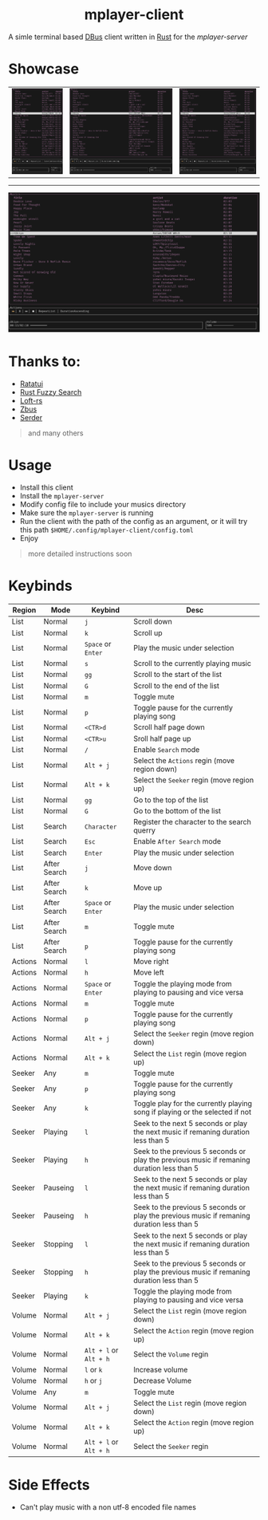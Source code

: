 <h1 align="center">mplayer-client</h1>

A simle terminal based [DBus](https://www.freedesktop.org/wiki/Software/dbus/#whatisd-bus) client written in [Rust](https://www.rust-lang.org) for the _mplayer-server_

# Showcase
||||
|-------|-------|-------|
|![ShowCase](./assets/mplayer_smoll_showcase.png "a title")|![Show Case](./assets/mplayer_large_showcase.png "show case 2")|![Show Case](./assets/mplayer_mid_showcase.png "show case 3")|
___
![Show Case](./assets/mplayer_wide_showcase.png "show case 4")

# Thanks to:
- [Ratatui](https://github.com/ratatui-org/ratatui)
- [Rust Fuzzy Search](https://gitlab.com/EnricoCh/rust-fuzzy-search)
- [Loft-rs](https://github.com/Serial-ATA/lofty-rs)
- [Zbus](https://github.com/dbus2/zbus)
- [Serder](https://github.com/serde-rs/serde)
> and many others
# Usage
- Install this client
- Install the `mplayer-server`
- Modify config file to include your musics directory
- Make sure the `mplayer-server` is running
- Run the client with the path of the config as an argument, or it will try this path `$HOME/.config/mplayer-client/config.toml`
- Enjoy
> more detailed instructions soon
# Keybinds
|Region|Mode|Keybind|Desc|
|------|----|-----|------|
|List|Normal|`j`|Scroll down|
|List|Normal|`k`|Scroll up|
|List|Normal|`Space` or `Enter`|Play the music under selection|
|List|Normal|`s`|Scroll to the currently playing music|
|List|Normal|`gg`|Scroll to the start of the list|
|List|Normal|`G`|Scroll to the end of the list|
|List|Normal|`m`|Toggle mute|
|List|Normal|`p`|Toggle pause for the currently playing song|
|List|Normal|`<CTR>d`|Scroll half page down|
|List|Normal|`<CTR>u`|Sroll half page up|
|List|Normal|`/`|Enable `Search` mode|
|List|Normal|`Alt + j`|Select the `Actions` regin (move region down)|
|List|Normal|`Alt + k`|Select the `Seeker` regin (move region up)|
|List|Normal|`gg`|Go to the top of the list|
|List|Normal|`G`|Go to the bottom of the list|
|List|Search|`Character`|Register the character to the search querry|
|List|Search|`Esc`|Enable `After Search` mode|
|List|Search|`Enter`|Play the music under selection|
|List|After Search|`j`|Move down|
|List|After Search|`k`|Move up|
|List|After Search|`Space` or `Enter`|Play the music under selection|
|List|After Search|`m`|Toggle mute|
|List|After Search|`p`|Toggle pause for the currently playing song|
|Actions|Normal|`l`|Move right|
|Actions|Normal|`h`|Move left|
|Actions|Normal|`Space` or `Enter`|Toggle the playing mode from playing to pausing and vice versa|
|Actions|Normal|`m`|Toggle mute|
|Actions|Normal|`p`|Toggle pause for the currently playing song|
|Actions|Normal|`Alt + j`|Select the `Seeker` regin (move region down)|
|Actions|Normal|`Alt + k`|Select the `List` regin (move region up)|
|Seeker|Any|`m`|Toggle mute|
|Seeker|Any|`p`|Toggle pause for the currently playing song|
|Seeker|Any|`k`|Toggle play for the currently playing song if playing or the selected if not|
|Seeker|Playing|`l`|Seek to the next 5 seconds or play the next music if remaning duration less than 5|
|Seeker|Playing|`h`|Seek to the previous 5 seconds or play the previous music if remaning duration less than 5|
|Seeker|Pauseing|`l`|Seek to the next 5 seconds or play the next music if remaning duration less than 5|
|Seeker|Pauseing|`h`|Seek to the previous 5 seconds or play the previous music if remaning duration less than 5|
|Seeker|Stopping|`l`|Seek to the next 5 seconds or play the next music if remaning duration less than 5|
|Seeker|Stopping|`h`|Seek to the previous 5 seconds or play the previous music if remaning duration less than 5|
|Seeker|Playing|`k`|Toggle the playing mode from playing to pausing and vice versa|
|Volume|Normal|`Alt + j`|Select the `List` regin (move region down)|
|Volume|Normal|`Alt + k`|Select the `Action` regin (move region up)|
|Volume|Normal|`Alt + l` or `Alt + h`|Select the `Volume` regin|
|Volume|Normal|`l` or `k`|Increase volume|
|Volume|Normal|`h` or `j`|Decrease Volume|
|Volume|Any|`m`|Toggle mute|
|Volume|Normal|`Alt + j`|Select the `List` regin (move region down)|
|Volume|Normal|`Alt + k`|Select the `Action` regin (move region up)|
|Volume|Normal|`Alt + l` or `Alt + h`|Select the `Seeker` regin|
# Side Effects
- Can't play music with a non utf-8 encoded file names
